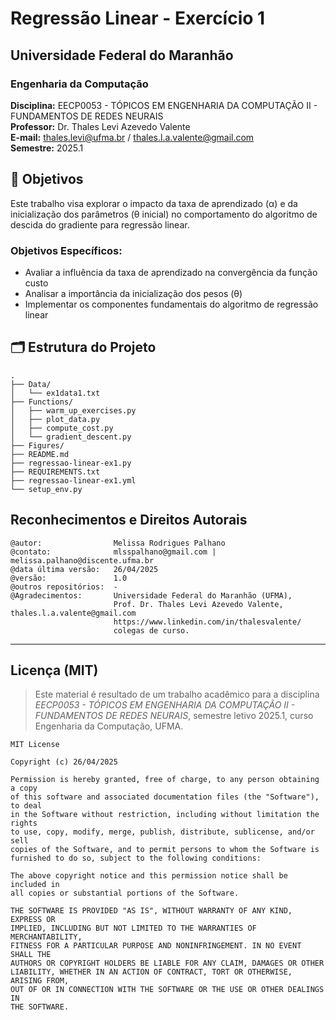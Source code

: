 # Regressão Linear - Exercício 1

## Universidade Federal do Maranhão
### Engenharia da Computação
**Disciplina:** EECP0053 - TÓPICOS EM ENGENHARIA DA COMPUTAÇÃO II - FUNDAMENTOS DE REDES NEURAIS  
**Professor:** Dr. Thales Levi Azevedo Valente  
**E-mail:** thales.levi@ufma.br / thales.l.a.valente@gmail.com  
**Semestre:** 2025.1

## 🎯 Objetivos
Este trabalho visa explorar o impacto da taxa de aprendizado (α) e da inicialização dos parâmetros (θ inicial) no comportamento do algoritmo de descida do gradiente para regressão linear.

### Objetivos Específicos:
- Avaliar a influência da taxa de aprendizado na convergência da função custo
- Analisar a importância da inicialização dos pesos (θ)
- Implementar os componentes fundamentais do algoritmo de regressão linear

## 🗂️ Estrutura do Projeto
```
.
├── Data/
│   └── ex1data1.txt
├── Functions/
│   ├── warm_up_exercises.py
│   ├── plot_data.py
│   ├── compute_cost.py
│   └── gradient_descent.py
├── Figures/
├── README.md
├── regressao-linear-ex1.py
├── REQUIREMENTS.txt
├── regressao-linear-ex1.yml
└── setup_env.py
```


## Reconhecimentos e Direitos Autorais

```
@autor:                Melissa Rodrigues Palhano 
@contato:              mlsspalhano@gmail.com | melissa.palhano@discente.ufma.br  
@data última versão:   26/04/2025  
@versão:               1.0  
@outros repositórios:  -
@Agradecimentos:       Universidade Federal do Maranhão (UFMA),  
                       Prof. Dr. Thales Levi Azevedo Valente, thales.l.a.valente@gmail.com
                       https://www.linkedin.com/in/thalesvalente/
                       colegas de curso.
```

---

## Licença (MIT)

> Este material é resultado de um trabalho acadêmico para a disciplina *EECP0053 - TÓPICOS EM ENGENHARIA DA COMPUTAÇÃO II - FUNDAMENTOS DE REDES NEURAIS*, semestre letivo 2025.1, curso Engenharia da Computação, UFMA.

```
MIT License

Copyright (c) 26/04/2025

Permission is hereby granted, free of charge, to any person obtaining a copy
of this software and associated documentation files (the "Software"), to deal
in the Software without restriction, including without limitation the rights
to use, copy, modify, merge, publish, distribute, sublicense, and/or sell
copies of the Software, and to permit persons to whom the Software is
furnished to do so, subject to the following conditions:

The above copyright notice and this permission notice shall be included in
all copies or substantial portions of the Software.

THE SOFTWARE IS PROVIDED "AS IS", WITHOUT WARRANTY OF ANY KIND, EXPRESS OR
IMPLIED, INCLUDING BUT NOT LIMITED TO THE WARRANTIES OF MERCHANTABILITY,
FITNESS FOR A PARTICULAR PURPOSE AND NONINFRINGEMENT. IN NO EVENT SHALL THE
AUTHORS OR COPYRIGHT HOLDERS BE LIABLE FOR ANY CLAIM, DAMAGES OR OTHER
LIABILITY, WHETHER IN AN ACTION OF CONTRACT, TORT OR OTHERWISE, ARISING FROM,
OUT OF OR IN CONNECTION WITH THE SOFTWARE OR THE USE OR OTHER DEALINGS IN
THE SOFTWARE.
```
